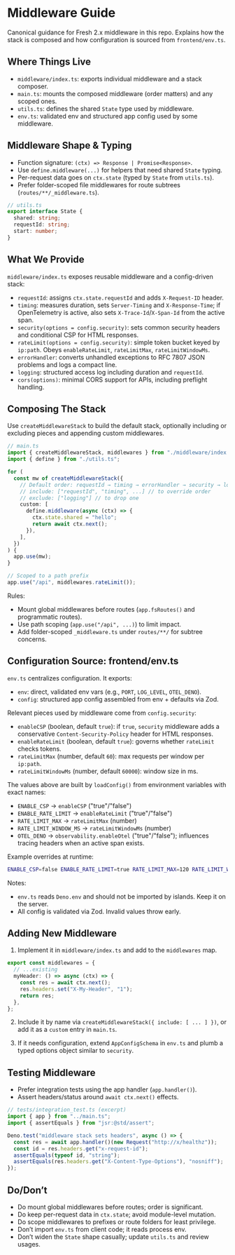 # Middleware Guide

Canonical guidance for Fresh 2.x middleware in this repo. Explains how the stack
is composed and how configuration is sourced from `frontend/env.ts`.

## Where Things Live

- `middleware/index.ts`: exports individual middleware and a stack composer.
- `main.ts`: mounts the composed middleware (order matters) and any scoped ones.
- `utils.ts`: defines the shared `State` type used by middleware.
- `env.ts`: validated env and structured app config used by some middleware.

## Middleware Shape & Typing

- Function signature: `(ctx) => Response | Promise<Response>`.
- Use `define.middleware(...)` for helpers that need shared `State` typing.
- Per-request data goes on `ctx.state` (typed by `State` from `utils.ts`).
- Prefer folder-scoped file middlewares for route subtrees
  (`routes/**/_middleware.ts`).

```ts
// utils.ts
export interface State {
  shared: string;
  requestId: string;
  start: number;
}
```

## What We Provide

`middleware/index.ts` exposes reusable middleware and a config-driven stack:

- `requestId`: assigns `ctx.state.requestId` and adds `X-Request-ID` header.
- `timing`: measures duration, sets `Server-Timing` and `X-Response-Time`; if
  OpenTelemetry is active, also sets `X-Trace-Id`/`X-Span-Id` from the active
  span.
- `security(options = config.security)`: sets common security headers and
  conditional CSP for HTML responses.
- `rateLimit(options = config.security)`: simple token bucket keyed by
  `ip:path`. Obeys `enableRateLimit`, `rateLimitMax`, `rateLimitWindowMs`.
- `errorHandler`: converts unhandled exceptions to RFC 7807 JSON problems and
  logs a compact line.
- `logging`: structured access log including duration and `requestId`.
- `cors(options)`: minimal CORS support for APIs, including preflight handling.

## Composing The Stack

Use `createMiddlewareStack` to build the default stack, optionally including or
excluding pieces and appending custom middlewares.

```ts
// main.ts
import { createMiddlewareStack, middlewares } from "./middleware/index.ts";
import { define } from "./utils.ts";

for (
  const mw of createMiddlewareStack({
    // Default order: requestId → timing → errorHandler → security → logging
    // include: ["requestId", "timing", ...] // to override order
    // exclude: ["logging"] // to drop one
    custom: [
      define.middleware(async (ctx) => {
        ctx.state.shared = "hello";
        return await ctx.next();
      }),
    ],
  })
) {
  app.use(mw);
}

// Scoped to a path prefix
app.use("/api", middlewares.rateLimit());
```

Rules:

- Mount global middlewares before routes (`app.fsRoutes()` and programmatic
  routes).
- Use path scoping (`app.use("/api", ...)`) to limit impact.
- Add folder-scoped `_middleware.ts` under `routes/**/` for subtree concerns.

## Configuration Source: frontend/env.ts

`env.ts` centralizes configuration. It exports:

- `env`: direct, validated env vars (e.g., `PORT`, `LOG_LEVEL`, `OTEL_DENO`).
- `config`: structured app config assembled from env + defaults via Zod.

Relevant pieces used by middleware come from `config.security`:

- `enableCSP` (boolean, default `true`): if `true`, `security` middleware adds a
  conservative `Content-Security-Policy` header for HTML responses.
- `enableRateLimit` (boolean, default `true`): governs whether `rateLimit`
  checks tokens.
- `rateLimitMax` (number, default `60`): max requests per window per `ip:path`.
- `rateLimitWindowMs` (number, default `60000`): window size in ms.

The values above are built by `loadConfig()` from environment variables with
exact names:

- `ENABLE_CSP` → `enableCSP` ("true"/"false")
- `ENABLE_RATE_LIMIT` → `enableRateLimit` ("true"/"false")
- `RATE_LIMIT_MAX` → `rateLimitMax` (number)
- `RATE_LIMIT_WINDOW_MS` → `rateLimitWindowMs` (number)
- `OTEL_DENO` → `observability.enableOtel` ("true"/"false"); influences tracing
  headers when an active span exists.

Example overrides at runtime:

```bash
ENABLE_CSP=false ENABLE_RATE_LIMIT=true RATE_LIMIT_MAX=120 RATE_LIMIT_WINDOW_MS=30000 deno task dev
```

Notes:

- `env.ts` reads `Deno.env` and should not be imported by islands. Keep it on
  the server.
- All config is validated via Zod. Invalid values throw early.

## Adding New Middleware

1. Implement it in `middleware/index.ts` and add to the `middlewares` map.

```ts
export const middlewares = {
  // ...existing
  myHeader: () => async (ctx) => {
    const res = await ctx.next();
    res.headers.set("X-My-Header", "1");
    return res;
  },
};
```

2. Include it by name via `createMiddlewareStack({ include: [ ... ] })`, or add
   it as a `custom` entry in `main.ts`.

3. If it needs configuration, extend `AppConfigSchema` in `env.ts` and plumb a
   typed options object similar to `security`.

## Testing Middleware

- Prefer integration tests using the app handler (`app.handler()`).
- Assert headers/status around `await ctx.next()` effects.

```ts
// tests/integration_test.ts (excerpt)
import { app } from "../main.ts";
import { assertEquals } from "jsr:@std/assert";

Deno.test("middleware stack sets headers", async () => {
  const res = await app.handler()(new Request("http://x/healthz"));
  const id = res.headers.get("x-request-id");
  assertEquals(typeof id, "string");
  assertEquals(res.headers.get("X-Content-Type-Options"), "nosniff");
});
```

## Do/Don’t

- Do mount global middlewares before routes; order is significant.
- Do keep per-request data in `ctx.state`; avoid module-level mutation.
- Do scope middlewares to prefixes or route folders for least privilege.
- Don’t import `env.ts` from client code; it reads process env.
- Don’t widen the `State` shape casually; update `utils.ts` and review usages.
